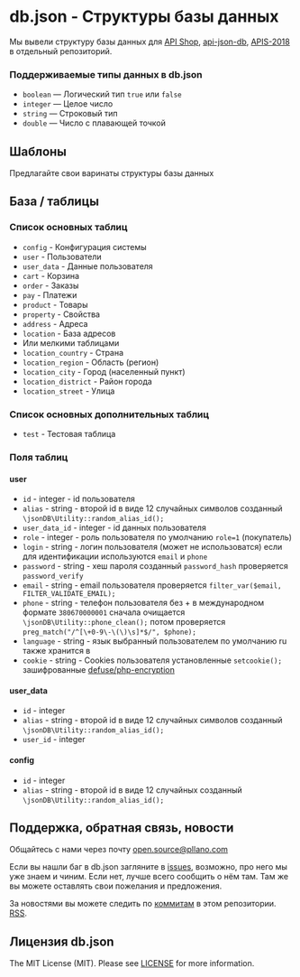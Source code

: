 # db.json - Структуры базы данных
Мы вывели структуру базы данных для [API Shop](https://github.com/pllano/api-shop), [api-json-db](https://github.com/pllano/api-json-db), [APIS-2018](https://github.com/pllano/APIS-2018/) в отдельный репозиторий.

### Поддерживаемые типы данных в db.json
- `boolean` — Логический тип `true` или `false`
- `integer` — Целое число	
- `string` — Строковый тип
- `double` — Число с плавающей точкой

## Шаблоны
Предлагайте свои варинаты структуры базы данных

## База / таблицы
### Список основных таблиц
- `config` - Конфигурация системы
- `user` - Пользователи
- `user_data` - Данные пользователя
- `cart` - Корзина
- `order` - Заказы
- `pay` - Платежи
- `product` - Товары
- `property` - Свойства
- `address` - Адреса
- `location` - База адресов
- Или мелкими таблицами
- `location_country` - Страна
- `location_region` - Область (регион)
- `location_city` - Город (населенный пункт)
- `location_district` - Район города
- `location_street` - Улица
### Список основных дополнительных таблиц
- `test` - Тестовая таблица
### Поля таблиц
#### user
- `id` - integer - id пользователя
- `alias` - string - второй id в виде 12 случайных символов созданный `\jsonDB\Utility::random_alias_id();`
- `user_data_id` - integer - id данных пользователя
- `role` - integer - роль пользователя по умолчанию `role=1` (покупатель)
- `login` - string - логин пользователя (может не использоватся) если для идентификации используются `email` и `phone`
- `password` - string - хеш пароля созданный `password_hash` проверяется `password_verify`
- `email` - string - email пользователя проверяется `filter_var($email, FILTER_VALIDATE_EMAIL);`
- `phone` - string - телефон пользователя без + в международном формате `380670000001` сначала очищается `\jsonDB\Utility::phone_clean();`  потом проверяется `preg_match("/^[\+0-9\-\(\)\s]*$/", $phone);`
- `language` - string - язык выбранный пользователем по умолчанию ru также хранится в 
- `cookie` - string - Cookies пользователя установленные `setcookie();` зашифрованные [defuse/php-encryption](https://github.com/defuse/php-encryption)
#### user_data
- `id` - integer
- `alias` - string - второй id в виде 12 случайных символов созданный `\jsonDB\Utility::random_alias_id();`
- `user_id` - integer
#### config
- `id` - integer
- `alias` - string - второй id в виде 12 случайных созданный `\jsonDB\Utility::random_alias_id();`

<a name="feedback"></a>
## Поддержка, обратная связь, новости

Общайтесь с нами через почту open.source@pllano.com

Если вы нашли баг в db.json загляните в
[issues](https://github.com/pllano/db.json/issues), возможно, про него мы уже знаем и
чиним. Если нет, лучше всего сообщить о нём там. Там же вы можете оставлять свои
пожелания и предложения.

За новостями вы можете следить по
[коммитам](https://github.com/pllano/db.json/commits/master) в этом репозитории.
[RSS](https://github.com/pllano/db.json/commits/master.atom).

Лицензия db.json
-------

The MIT License (MIT). Please see [LICENSE](https://github.com/pllano/db.json/blob/master/LICENSE) for more information.

 

